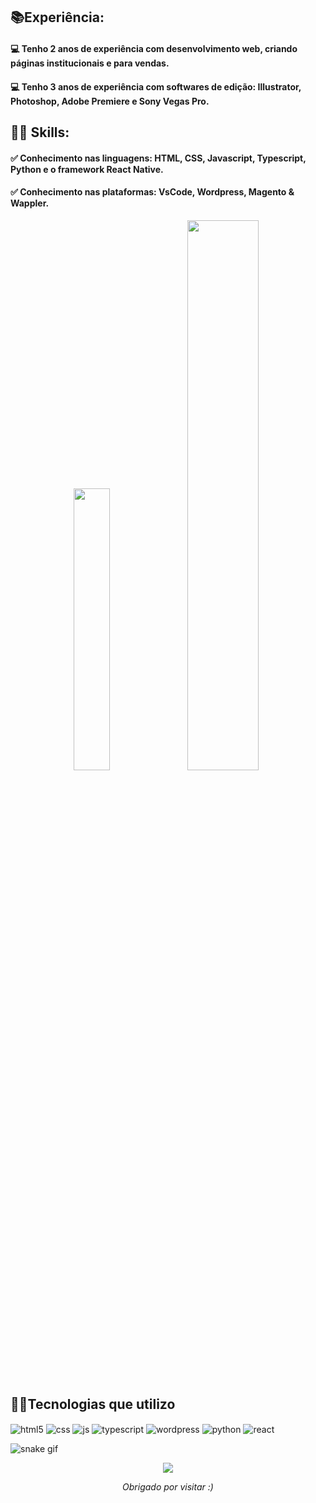 ## 📚Experiência:
#### 💻 Tenho 2 anos de experiência com desenvolvimento web, criando páginas institucionais e para vendas. 
#### 💻 Tenho 3 anos de experiência com softwares de edição: Illustrator, Photoshop, Adobe Premiere e Sony Vegas Pro.

## 🧑🏻 Skills:
#### ✅ Conhecimento nas linguagens: HTML, CSS, Javascript, Typescript, Python e o framework React Native.
#### ✅ Conhecimento nas plataformas: VsCode, Wordpress, Magento & Wappler.

<div align="center">
  
  <img width="34%" src="https://github-readme-stats.vercel.app/api/top-langs/?username=NandoPla&theme=aura&layout=compact" />
  <img width="47.5%" src="http://github-readme-streak-stats.herokuapp.com?user=NandoPla&theme=aura&hide_border=false&date_format=j%2Fn%5B%2FY%5D&locale=pt-br"/>
</div>

## 👨‍💻Tecnologias que utilizo

<div style="display: inline_block">

  <img align="center" alt="html5" src="https://img.shields.io/badge/HTML5-E34F26?style=for-the-badge&logo=html5&logoColor=white" />
  <img align="center" alt="css" src="https://img.shields.io/badge/CSS3-1572B6?style=for-the-badge&logo=css3&logoColor=white" />
  <img align="center" alt="js" src="https://img.shields.io/badge/JavaScript-F7DF1E?style=for-the-badge&logo=javascript&logoColor=black" />
  <img align="center" alt="typescript" src="https://img.shields.io/badge/TypeScript-007ACC?style=for-the-badge&logo=typescript&logoColor=white" />
  <img align="center" alt="wordpress" src="https://img.shields.io/badge/Wordpress-21759B?style=for-the-badge&logo=wordpress&logoColor=white" />
  <img align="center" alt="python" src="https://img.shields.io/badge/Python-14354C?style=for-the-badge&logo=python&logoColor=white" />
  <img align="center" alt="react" src="https://img.shields.io/badge/React-20232A?style=for-the-badge&logo=react&logoColor=61DAFB" />
  

![snake gif](https://github.com/NandoPla/NandoPla/blob/output/github-contribution-grid-snake.svg)
<p align="center">   <img alingn="center" src="https://profile-counter.glitch.me/NandoPla/count.svg" /></p>
  <div align="center">
    <em>Obrigado por visitar :)</em>
  </div>
